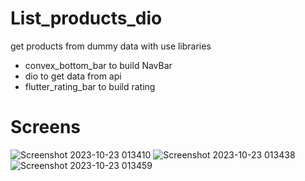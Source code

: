 # List_products_dio
get products from dummy data with use libraries
- convex_bottom_bar to build NavBar
- dio to get data from api
- flutter_rating_bar to build rating
# Screens
![Screenshot 2023-10-23 013410](https://github.com/AhmedSalman5/List_products_dio/assets/82970503/92f7074b-a79c-45bc-85af-3771f603dc18)
![Screenshot 2023-10-23 013438](https://github.com/AhmedSalman5/List_products_dio/assets/82970503/b5c7ea3b-45d9-4599-9165-2ae9f700e56c)
![Screenshot 2023-10-23 013459](https://github.com/AhmedSalman5/List_products_dio/assets/82970503/15a1a834-b786-49d9-92a3-9fe22cd3947f)
